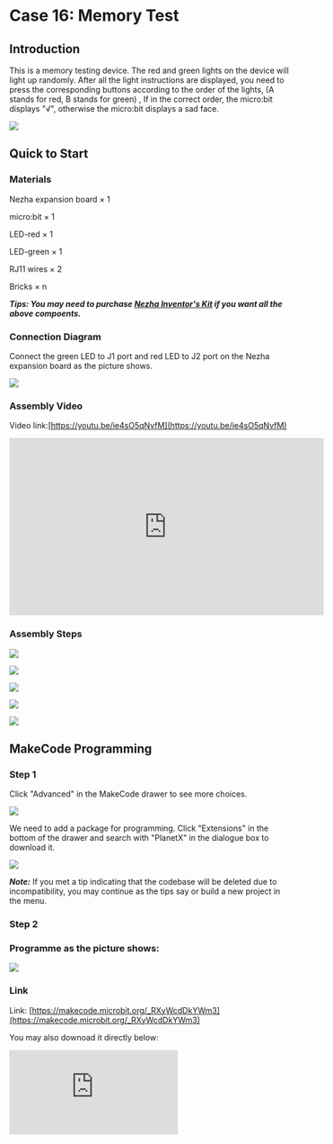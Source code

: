 ﻿# Case 16: Memory Test

## Introduction

This is a memory testing device. The red and green lights on the device will light up randomly. After all the light instructions are displayed, you need to press the corresponding buttons according to the order of the lights, (A stands for red, B stands for green) , If in the correct order, the micro:bit displays "√", otherwise the micro:bit displays a sad face.

![](https://wiki-media-ef.oss-cn-hongkong.aliyuncs.com/i18n/en/docusaurus-plugin-content-docs/current/microbit/building-blocks/nezha-inventors-kit/images/case_16_01.png)

## Quick to Start

### Materials

Nezha expansion board × 1

micro:bit × 1

LED-red  × 1

LED-green  × 1

RJ11 wires × 2

Bricks × n

***Tips: You may need to purchase [Nezha Inventor's Kit](https://www.elecfreaks.com/nezha-inventor-s-kit-for-micro-bit-without-micro-bit-board.html) if you want all the above compoents.***

### Connection Diagram

Connect the green LED to J1 port and red LED to J2 port on the Nezha expansion board as the picture shows.


![](https://wiki-media-ef.oss-cn-hongkong.aliyuncs.com/i18n/en/docusaurus-plugin-content-docs/current/microbit/building-blocks/nezha-inventors-kit/images/case_16_03.png)


### Assembly Video

Video link:[https://youtu.be/ie4sO5qNvfM](https://youtu.be/ie4sO5qNvfM)

<iframe width="560" height="315" src="https://www.youtube.com/embed/ie4sO5qNvfM" frameborder="0" allow="accelerometer; autoplay; clipboard-write; encrypted-media; gyroscope; picture-in-picture" allowfullscreen></iframe>

### Assembly Steps

![](https://wiki-media-ef.oss-cn-hongkong.aliyuncs.com/i18n/en/docusaurus-plugin-content-docs/current/microbit/building-blocks/nezha-inventors-kit/images/case_step_16_01.png)

![](https://wiki-media-ef.oss-cn-hongkong.aliyuncs.com/i18n/en/docusaurus-plugin-content-docs/current/microbit/building-blocks/nezha-inventors-kit/images/case_step_16_02.png)

![](https://wiki-media-ef.oss-cn-hongkong.aliyuncs.com/i18n/en/docusaurus-plugin-content-docs/current/microbit/building-blocks/nezha-inventors-kit/images/case_step_16_03.png)

![](https://wiki-media-ef.oss-cn-hongkong.aliyuncs.com/i18n/en/docusaurus-plugin-content-docs/current/microbit/building-blocks/nezha-inventors-kit/images/case_step_16_04.png)

![](https://wiki-media-ef.oss-cn-hongkong.aliyuncs.com/i18n/en/docusaurus-plugin-content-docs/current/microbit/building-blocks/nezha-inventors-kit/images/case_step_16_05.png)




## MakeCode Programming



### Step 1


Click "Advanced" in the MakeCode drawer to see more choices.

![](https://wiki-media-ef.oss-cn-hongkong.aliyuncs.com/i18n/en/docusaurus-plugin-content-docs/current/microbit/building-blocks/nezha-inventors-kit/images/case_01_10.png)

We need to add a package for programming. Click "Extensions" in the bottom of the drawer and search with "PlanetX" in the dialogue box to download it.

![](https://wiki-media-ef.oss-cn-hongkong.aliyuncs.com/i18n/en/docusaurus-plugin-content-docs/current/microbit/building-blocks/nezha-inventors-kit/images/case_01_11.png)



***Note:*** If you met a tip indicating that the codebase will be deleted due to incompatibility, you may continue as the tips say or build a new project in the menu.

### Step 2



### Programme as the picture shows:

![](https://wiki-media-ef.oss-cn-hongkong.aliyuncs.com/i18n/en/docusaurus-plugin-content-docs/current/microbit/building-blocks/nezha-inventors-kit/images/case_16_15.png)


### Link
Link: [https://makecode.microbit.org/_RXyWcdDkYWm3](https://makecode.microbit.org/_RXyWcdDkYWm3)

You may also downoad it directly below:

<div
    style={{
        position: 'relative',
        paddingBottom: '60%',
        overflow: 'hidden',
    }}
>
    <iframe
        src="https://makecode.microbit.org/_RXyWcdDkYWm3"
        frameborder="0"
        sandbox="allow-popups allow-forms allow-scripts allow-same-origin"
        style={{
            position: 'absolute',
            width: '100%',
            height: '100%',
        }}
    />
</div>


### Result
The red and green LEDs light on at random, press button A while the red lights on; press button B while the green lights on, if you press them at the right sequence(A for red and B for green ), the micro:bit display a "√" or it displays a sad face.


![](https://wiki-media-ef.oss-cn-hongkong.aliyuncs.com/i18n/en/docusaurus-plugin-content-docs/current/microbit/building-blocks/nezha-inventors-kit/images/case-gif-16.gif)
